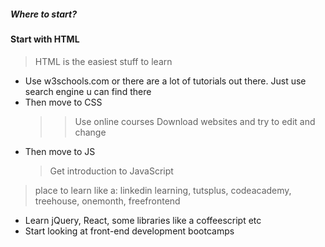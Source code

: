 ##### Where to start?

#### Start with HTML 
> HTML is the easiest stuff to learn
  * Use w3schools.com or there are a lot of tutorials out there. Just use search engine u can find there
  * Then move to CSS
    >> Use online courses 
    >> Download websites and try to edit and change
  * Then move to JS
    > Get introduction to JavaScript 
> place to learn like a: linkedin learning, tutsplus, codeacademy, treehouse, onemonth,  freefrontend
  
   * Learn jQuery, React, some libraries like a coffeescript etc
   * Start looking at front-end development bootcamps 